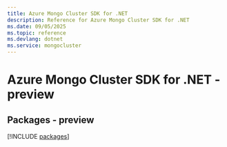 ```yaml
---
title: Azure Mongo Cluster SDK for .NET
description: Reference for Azure Mongo Cluster SDK for .NET
ms.date: 09/05/2025
ms.topic: reference
ms.devlang: dotnet
ms.service: mongocluster
---
```

# Azure Mongo Cluster SDK for .NET - preview
## Packages - preview
[!INCLUDE [packages](mongo-cluster-index.md)]